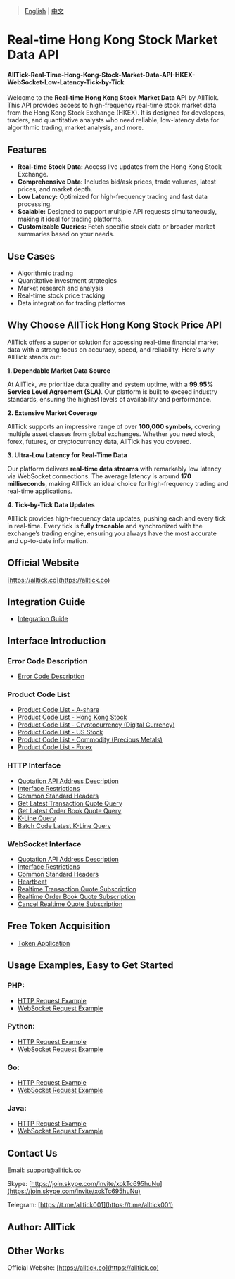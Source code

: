 > [English](./README.md) | [中文](./README_cn.md)

# Real-time Hong Kong Stock Market Data API
#### AllTick-Real-Time-Hong-Kong-Stock-Market-Data-API-HKEX-WebSocket-Low-Latency-Tick-by-Tick
Welcome to the **Real-time Hong Kong Stock Market Data API** by AllTick. This API provides access to high-frequency real-time stock market data from the Hong Kong Stock Exchange (HKEX). It is designed for developers, traders, and quantitative analysts who need reliable, low-latency data for algorithmic trading, market analysis, and more.

## Features
- **Real-time Stock Data:** Access live updates from the Hong Kong Stock Exchange.
- **Comprehensive Data:** Includes bid/ask prices, trade volumes, latest prices, and market depth.
- **Low Latency:** Optimized for high-frequency trading and fast data processing.
- **Scalable:** Designed to support multiple API requests simultaneously, making it ideal for trading platforms.
- **Customizable Queries:** Fetch specific stock data or broader market summaries based on your needs.

## Use Cases
- Algorithmic trading
- Quantitative investment strategies
- Market research and analysis
- Real-time stock price tracking
- Data integration for trading platforms

## Why Choose AllTick Hong Kong Stock Price API
AllTick offers a superior solution for accessing real-time financial market data with a strong focus on accuracy, speed, and reliability. Here's why AllTick stands out:

**1. Dependable Market Data Source**

At AllTick, we prioritize data quality and system uptime, with a **99.95% Service Level Agreement (SLA)**. Our platform is built to exceed industry standards, ensuring the highest levels of availability and performance.

**2. Extensive Market Coverage**

AllTick supports an impressive range of over **100,000 symbols**, covering multiple asset classes from global exchanges. Whether you need stock, forex, futures, or cryptocurrency data, AllTick has you covered.

**3. Ultra-Low Latency for Real-Time Data**

Our platform delivers **real-time data streams** with remarkably low latency via WebSocket connections. The average latency is around **170 milliseconds**, making AllTick an ideal choice for high-frequency trading and real-time applications.

**4. Tick-by-Tick Data Updates**

AllTick provides high-frequency data updates, pushing each and every tick in real-time. Every tick is **fully traceable** and synchronized with the exchange’s trading engine, ensuring you always have the most accurate and up-to-date information.



## Official Website
[https://alltick.co](https://alltick.co)


## Integration Guide
- [Integration Guide](./access_guide.md)

## Interface Introduction
### Error Code Description
- [Error Code Description](./error_code_description.md)

### Product Code List
- [Product Code List - A-share](./product_code_list_A_stock.md)
- [Product Code List - Hong Kong Stock](./product_code_list_HK_stock.md)
- [Product Code List - Cryptocurrency (Digital Currency)](./product_code_list_cryptocurrency.md)
- [Product Code List - US Stock](./product_code_list_US_stock.md)
- [Product Code List - Commodity (Precious Metals)](./product_code_list_commodities_gold.md)
- [Product Code List - Forex](./product_code_list_forex.md)

### HTTP Interface
- [Quotation API Address Description](./http_interface/api_address_description.md)
- [Interface Restrictions](./http_interface/interface_limitation.md)
- [Common Standard Headers](./http_interface/common_standard_header.md)
- [Get Latest Transaction Quote Query](./http_interface/latest_transaction_price_query.md)
- [Get Latest Order Book Quote Query](./http_interface/latest_order_book_price_query.md)
- [K-Line Query](./http_interface/kline_query.md)
- [Batch Code Latest K-Line Query](./http_interface/batch_kline_query.md)

### WebSocket Interface
- [Quotation API Address Description](./websocket_interface/api_address_description.md)
- [Interface Restrictions](./websocket_interface/interface_limitation.md)
- [Common Standard Headers](./websocket_interface/common_standard_header.md)
- [Heartbeat](./websocket_interface/heartbeat.md)
- [Realtime Transaction Quote Subscription](./websocket_interface/realtime_transaction_quote_subscription.md)
- [Realtime Order Book Quote Subscription](./websocket_interface/realtime_order_book_quote_subscription.md)
- [Cancel Realtime Quote Subscription](./websocket_interface/cancel_realtime_quote_subscription.md)

## Free Token Acquisition
- [Token Application](./token_application.md)

## Usage Examples, Easy to Get Started
### PHP:

- [HTTP Request Example](./Examples/PHP/php_http_curl.php)
- [WebSocket Request Example](./Examples/PHP/php_websocket_workerman.php)

### Python:

- [HTTP Request Example](./Examples/Python/http_python_example.py)
- [WebSocket Request Example](./Examples/Python/websocket_python_example.py)

### Go:
- [HTTP Request Example](./Examples/Go/http_go_example.go)
- [WebSocket Request Example](./Examples/Go/websocket_go_example.go)

### Java:
- [HTTP Request Example](./Examples/Java/HttpJavaExample.java)
- [WebSocket Request Example](./Examples/Java/WebSocketJavaExample.java)

## Contact Us
Email: support@alltick.co

Skype: [https://join.skype.com/invite/xokTc695huNu](https://join.skype.com/invite/xokTc695huNu)

Telegram: [https://t.me/alltick001](https://t.me/alltick001)

## Author: AllTick

## Other Works
Official Website: [https://alltick.co](https://alltick.co)
